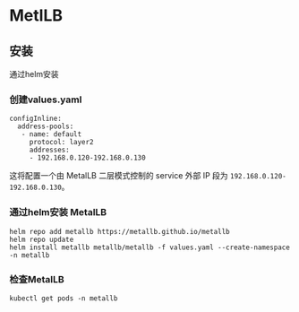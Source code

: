 # MetlLB

## 安装

通过helm安装

### 创建values.yaml
``` shell
configInline:
  address-pools:
   - name: default
     protocol: layer2
     addresses:
     - 192.168.0.120-192.168.0.130
```
这将配置一个由 MetalLB 二层模式控制的 service 外部 IP 段为 ```192.168.0.120-192.168.0.130```。

### 通过helm安装 MetalLB
``` shell
helm repo add metallb https://metallb.github.io/metallb
helm repo update
helm install metallb metallb/metallb -f values.yaml --create-namespace -n metallb
```

### 检查MetalLB
``` shell
kubectl get pods -n metallb
```